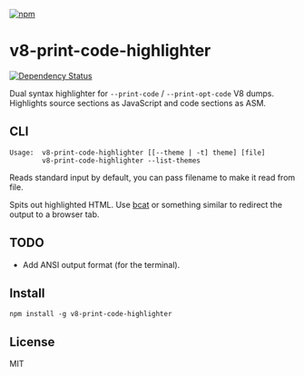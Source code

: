 [![npm](https://nodei.co/npm/v8-print-code-highlighter.png)](https://nodei.co/npm/v8-print-code-highlighter/)

# v8-print-code-highlighter

[![Dependency Status][david-badge]][david]

Dual syntax highlighter for `--print-code` / `--print-opt-code` V8 dumps. Highlights source sections as JavaScript and code sections as ASM.

[david]: https://david-dm.org/eush77/v8-print-code-highlighter
[david-badge]: https://david-dm.org/eush77/v8-print-code-highlighter.png

## CLI

```
Usage:  v8-print-code-highlighter [[--theme | -t] theme] [file]
        v8-print-code-highlighter --list-themes
```

Reads standard input by default, you can pass filename to make it read from file.

Spits out highlighted HTML. Use [bcat][bcat] or something similar to redirect the output to a browser tab.

[bcat]: http://rtomayko.github.io/bcat/

## TODO

- Add ANSI output format (for the terminal).

## Install

```
npm install -g v8-print-code-highlighter
```

## License

MIT
